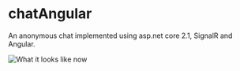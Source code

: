 chatAngular
=======

An anonymous chat implemented using asp.net core 2.1, SignalR and Angular.

![What it looks like now](https://im.ezgif.com/tmp/ezgif-1-ced1e993c889.gif)
